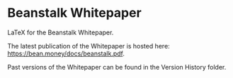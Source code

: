# Beanstalk Whitepaper

LaTeX for the Beanstalk Whitepaper.

The latest publication of the Whitepaper is hosted here: https://bean.money/docs/beanstalk.pdf.

Past versions of the Whitepaper can be found in the Version History folder.